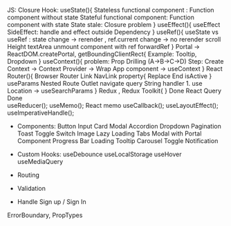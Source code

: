 JS: Closure
Hook:
useState(){
Stateless functional component : Function component without state
Stateful functional component: Function component with state
State stale: Closure problem
}
useEffect(){
useEffect
SideEffect: handle and effect outside
Dependency
}
useRef(){
useState vs useRef : state change -> rerender , ref.current change -> no rerender
scroll Height textArea
unmount component with ref
forwardRef
}
Portal -> ReactDOM.createPortal, getBoundingClientRect{
Example: Tooltip, Dropdown
}
useContext(){
problem: Prop Drilling (A->B->C->D)
Step: Create Context -> Context Provider -> Wrap App component -> useContext
}
React Router(){
Browser Router
Link
NavLink
property{
Replace
End
isActive
}
useParams
Nested Route
Outlet
navigate
query String handler 1. use Location -> useSearchParams
}
Redux , Redux Toolkit{
} Done
React Query Done  
useReducer();
useMemo();
React memo
useCallback();
useLayoutEffect();
useImperativeHandle();

- Components:
  Button
  Input
  Card
  Modal
  Accordion
  Dropdown
  Pagination
  Toast
  Toggle Switch
  Image Lazy Loading
  Tabs
  Modal with Portal Component
  Progress Bar
  Loading
  Tooltip
  Carousel
  Toggle
  Notification

- Custom Hooks:
  useDebounce
  useLocalStorage
  useHover
  useMediaQuery
- Routing
- Validation
- Handle Sign up / Sign In

ErrorBoundary, PropTypes
